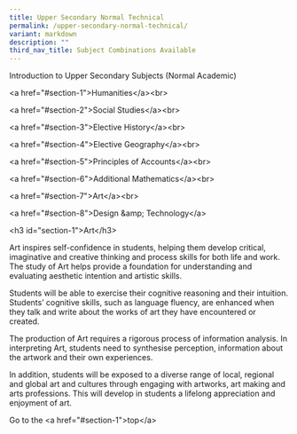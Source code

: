 ```yaml
---
title: Upper Secondary Normal Technical
permalink: /upper-secondary-normal-technical/
variant: markdown
description: ""
third_nav_title: Subject Combinations Available
---
```

<p>Introduction to Upper Secondary Subjects (Normal Academic)</p>
<p>&lt;a href="#section-1"&gt;Humanities&lt;/a&gt;&lt;br&gt;</p>
<p>&lt;a href="#section-2"&gt;Social Studies&lt;/a&gt;&lt;br&gt;</p>
<p>&lt;a href="#section-3"&gt;Elective History&lt;/a&gt;&lt;br&gt;</p>
<p>&lt;a href="#section-4"&gt;Elective Geography&lt;/a&gt;&lt;br&gt;</p>
<p>&lt;a href="#section-5"&gt;Principles of Accounts&lt;/a&gt;&lt;br&gt;</p>
<p>&lt;a href="#section-6"&gt;Additional Mathematics&lt;/a&gt;&lt;br&gt;</p>
<p>&lt;a href="#section-7"&gt;Art&lt;/a&gt;&lt;br&gt;</p>
<p>&lt;a href="#section-8"&gt;Design &amp;amp; Technology&lt;/a&gt;</p>
<p>&lt;h3 id="section-1"&gt;Art&lt;/h3&gt;</p>
<p>Art inspires self-confidence in students, helping them develop critical,
imaginative and creative thinking and process skills for both life and
work. The study of Art helps provide a foundation for understanding and
evaluating aesthetic intention and artistic skills.&nbsp;</p>
<p>Students will be able to exercise their cognitive reasoning and their
intuition. Students’ cognitive skills, such as language fluency, are enhanced
when they talk and write about the works of art they have encountered or
created.&nbsp;</p>
<p>The production of Art requires a rigorous process of information analysis.
In interpreting Art, students need to synthesise perception, information
about the artwork and their own experiences.&nbsp;</p>
<p>In addition, students will be exposed to a diverse range of local, regional
and global art and cultures through engaging with artworks, art making
and arts professions. This will develop in students a lifelong appreciation
and enjoyment of art.</p>
<p></p>
<p></p>
<p>Go to the &lt;a href="#section-1"&gt;top&lt;/a&gt;</p>
<p></p>
<p></p>